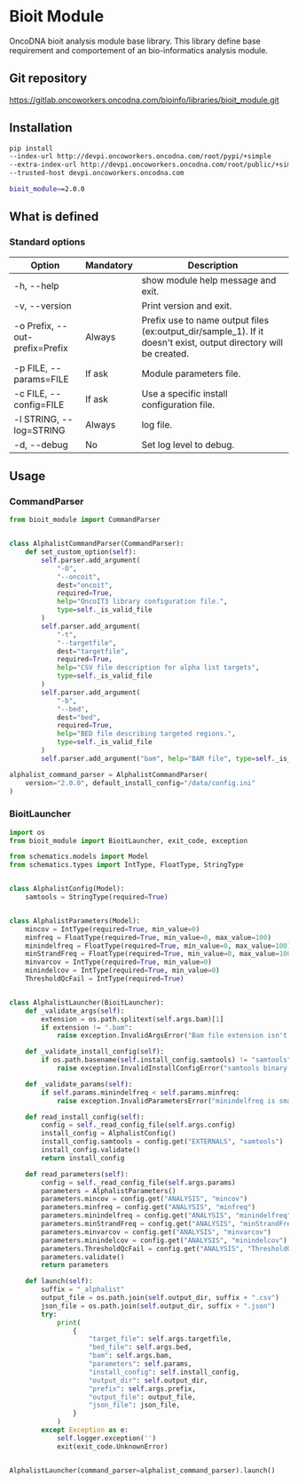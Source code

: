 # Bioit Module

OncoDNA bioit analysis module base library. This library define base requirement and comportement of an bio-informatics analysis module.

## Git repository

https://gitlab.oncoworkers.oncodna.com/bioinfo/libraries/bioit_module.git

## Installation

```sh
pip install 
--index-url http://devpi.oncoworkers.oncodna.com/root/pypi/+simple
--extra-index-url http://devpi.oncoworkers.oncodna.com/root/public/+simple
--trusted-host devpi.oncoworkers.oncodna.com

bioit_module==2.0.0
```

## What is defined

### Standard options

| Option                         | Mandatory | Description                                                  |
| ------------------------------ | --------- | ------------------------------------------------------------ |
| -h, --help                     |           | show module help message and exit.                           |
| -v, --version                  |           | Print version and exit.                                      |
| -o Prefix, --out-prefix=Prefix | Always    | Prefix use to name output files (ex:output_dir/sample_1). If it doesn't exist, output directory will be created. |
| -p FILE, --params=FILE         | If ask    | Module parameters file.                                      |
| -c FILE, --config=FILE         | If ask    | Use a specific install configuration file.                                  |
| -l STRING, --log=STRING        | Always    | log file.                             |
| -d, --debug                    | No        | Set log level to debug.                                      |


## Usage

### CommandParser

```python
from bioit_module import CommandParser


class AlphalistCommandParser(CommandParser):
    def set_custom_option(self):
        self.parser.add_argument(
            "-O",
            "--oncoit",
            dest="oncoit",
            required=True,
            help="OncoIT3 library configuration file.",
            type=self._is_valid_file
        )
        self.parser.add_argument(
            "-t",
            "--targetfile",
            dest="targetfile",
            required=True,
            help="CSV file description for alpha list targets",
            type=self._is_valid_file
        )
        self.parser.add_argument(
            "-b",
            "--bed",
            dest="bed",
            required=True,
            help="BED file describing targeted regions.",
            type=self._is_valid_file
        )
        self.parser.add_argument("bam", help="BAM file", type=self._is_valid_file)

alphalist_command_parser = AlphalistCommandParser(
    version="2.0.0", default_install_config="/data/config.ini"
)
```


### BioitLauncher

```python
import os
from bioit_module import BioitLauncher, exit_code, exception

from schematics.models import Model
from schematics.types import IntType, FloatType, StringType


class AlphalistConfig(Model):
    samtools = StringType(required=True)


class AlphalistParameters(Model):
    mincov = IntType(required=True, min_value=0)
    minfreq = FloatType(required=True, min_value=0, max_value=100)
    minindelfreq = FloatType(required=True, min_value=0, max_value=100)
    minStrandFreq = FloatType(required=True, min_value=0, max_value=100)
    minvarcov = IntType(required=True, min_value=0)
    minindelcov = IntType(required=True, min_value=0)
    ThresholdQcFail = IntType(required=True)


class AlphalistLauncher(BioitLauncher):
    def _validate_args(self):
        extension = os.path.splitext(self.args.bam)[1]
        if extension != ".bam":
            raise exception.InvalidArgsError("Bam file extension isn't .bam")

    def _validate_install_config(self):
        if os.path.basename(self.install_config.samtools) != "samtools":
            raise exception.InvalidInstallConfigError("samtools binary isn't named 'samtools'")

    def _validate_params(self):
        if self.params.minindelfreq < self.params.minfreq:
            raise exception.InvalidParametersError("minindelfreq is smaller than minfreq")

    def read_install_config(self):
        config = self._read_config_file(self.args.config)
        install_config = AlphalistConfig()
        install_config.samtools = config.get("EXTERNALS", "samtools")
        install_config.validate()
        return install_config

    def read_parameters(self):
        config = self._read_config_file(self.args.params)
        parameters = AlphalistParameters()
        parameters.mincov = config.get("ANALYSIS", "mincov")
        parameters.minfreq = config.get("ANALYSIS", "minfreq")
        parameters.minindelfreq = config.get("ANALYSIS", "minindelfreq")
        parameters.minStrandFreq = config.get("ANALYSIS", "minStrandFreq")
        parameters.minvarcov = config.get("ANALYSIS", "minvarcov")
        parameters.minindelcov = config.get("ANALYSIS", "minindelcov")
        parameters.ThresholdQcFail = config.get("ANALYSIS", "ThresholdQcFail")
        parameters.validate()
        return parameters

    def launch(self):
        suffix = "_alphalist"
        output_file = os.path.join(self.output_dir, suffix + ".csv")
        json_file = os.path.join(self.output_dir, suffix + ".json")
        try:
            print(
                {
                    "target_file": self.args.targetfile,
                    "bed_file": self.args.bed,
                    "bam": self.args.bam,
                    "parameters": self.params,
                    "install_config": self.install_config,
                    "output_dir": self.output_dir,
                    "prefix": self.args.prefix,
                    "output_file": output_file,
                    "json_file": json_file,
                }
            )
        except Exception as e:
            self.logger.exception('')
            exit(exit_code.UnknownError)


AlphalistLauncher(command_parser=alphalist_command_parser).launch()
```

